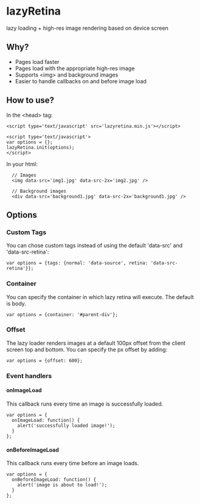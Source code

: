 lazyRetina
==========

lazy loading + high-res image rendering based on device screen

## Why?

* Pages load faster
* Pages load with the appropriate high-res image
* Supports \<img> and background images
* Easier to handle callbacks on and before image load


## How to use?

In the \<head> tag:

```
<script type='text/javascript' src='lazyretina.min.js'></script>

<script type='text/javascript'>
var options = {};
lazyRetina.init(options);
</script>

```

In your html:


```
  // Images
  <img data-src='img1.jpg' data-src-2x='img2.jpg' />

  // Background images
  <div data-src='background1.jpg' data-src-2x='background1.jpg' />
```


## Options

### Custom Tags
You can chose custom tags instead of using the default 'data-src' and 'data-src-retina':

```
var options = {tags: {normal: 'data-source', retina: 'data-src-retina'}};
```

### Container

You can specify the container in which lazy retina will execute.  The default is body.

```
var options = {container: '#parent-div'};
```

### Offset

The lazy loader renders images at a default 100px offset from the client screen top and bottom.
You can specify the px offset by adding: 

```
var options = {offset: 600};
```

### Event handlers

#### onImageLoad

This callback runs every time an image is successfully loaded.

```
var options = {
  onImageLoad: function() { 
    alert('successfully loaded image!'); 
  }
};
```

#### onBeforeImageLoad

This callback runs every time before an image loads.

```
var options = {
  onBeforeImageLoad: function() {
    alert('image is about to load!');
  }
};
